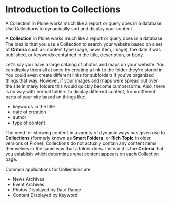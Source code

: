 # Introduction to Collections

A Collection in Plone works much like a report or query does in a database.
Use Collections to dynamically sort and display your content.

A **Collection** in Plone works much like a report or query does in a database.
The idea is that you use a Collection to search your website based on a set of **Criteria** such as: content type (page, news item, image), the date it was published, or keywords contained in the title, description, or body.

Let's say you have a large catalog of photos and maps on your website.
You can display them all at once by creating a link to the folder they're stored in.
You could even create different links for subfolders if you've organized things that way.
However, if your images and maps were spread out over the site in many folders this would quickly become cumbersome.
Also, there is no way with normal folders to display different content, from different parts of your site based on things like:

- keywords in the title
- date of creation
- author
- type of content

The need for showing content in a variety of dynamic ways has given rise to **Collections** (formerly known as **Smart Folders**, or **Rich Topic** in older versions of Plone).
Collections do not actually contain any content items themselves in the same way that a folder does.
Instead it is the **Criteria** that you establish which determines what content appears on each Collection page.

Common applications for Collections are:

- News Archives
- Event Archives
- Photos Displayed by Date Range
- Content Displayed by Keyword
